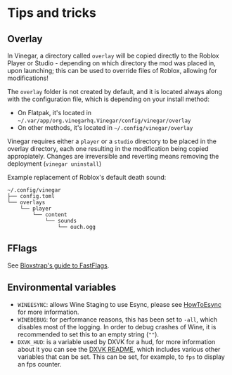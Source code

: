 # Tips and tricks

## Overlay

In Vinegar, a directory called `overlay` will be copied directly to the Roblox Player or Studio - depending on which directory the mod was placed in, upon launching; this can be used to override files of Roblox, allowing for modifications!

The `overlay` folder is not created by default, and it is located always along with the configuration file, which is depending on your install method:

- On Flatpak, it's located in `~/.var/app/org.vinegarhq.Vinegar/config/vinegar/overlay`
- On other methods, it's located in `~/.config/vinegar/overlay`

Vinegar requires either a `player` or a `studio` directory to be placed in the overlay directory, each one resulting in the modification being copied appropiately. Changes are irreversible and reverting means removing the deployment (`vinegar uninstall`)

Example replacement of Roblox's default death sound:

```
~/.config/vinegar
├── config.toml
└── overlays
    └── player
        └── content
            └── sounds
                └── ouch.ogg
```

## FFlags

See [Bloxstrap's guide to FastFlags](https://github.com/pizzaboxer/bloxstrap/wiki/A-guide-to-FastFlags).

## Environmental variables

- `WINEESYNC`: allows Wine Staging to use Esync, please see [HowToEsync](https://github.com/lutris/docs/blob/master/HowToEsync.md) for more information.
- `WINEDEBUG`: for performance reasons, this has been set to `-all`, which disables most of the logging. In order to debug crashes of Wine, it is recommended to set this to an empty string (`""`).
- `DXVK_HUD`: is a variable used by DXVK for a hud, for more information about it you can see the [DXVK README](https://github.com/doitsujin/dxvk#hud), which includes various other variables that can be set. This can be set, for example, to `fps` to display an fps counter.
